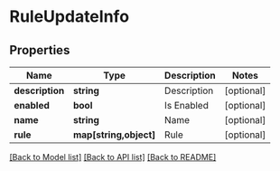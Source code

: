# RuleUpdateInfo

## Properties
Name | Type | Description | Notes
------------ | ------------- | ------------- | -------------
**description** | **string** | Description | [optional] 
**enabled** | **bool** | Is Enabled | [optional] 
**name** | **string** | Name | [optional] 
**rule** | **map[string,object]** | Rule | [optional] 

[[Back to Model list]](../README.md#documentation-for-models) [[Back to API list]](../README.md#documentation-for-api-endpoints) [[Back to README]](../README.md)


